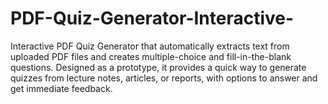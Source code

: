 # PDF-Quiz-Generator-Interactive-
Interactive PDF Quiz Generator that automatically extracts text from uploaded PDF files and creates multiple-choice and fill-in-the-blank questions. Designed as a prototype, it provides a quick way to generate quizzes from lecture notes, articles, or reports, with options to answer and get immediate feedback.
